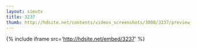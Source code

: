 ```yaml
---
layout: sieutv
title: 3237
thumb: http://hdsite.net/contents/videos_screenshots/3000/3237/preview_360p.mp4.jpg
---
```

{% include iframe src='http://hdsite.net/embed/3237' %}
 
